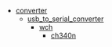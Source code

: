 * [converter](converter)
  * [usb_to_serial_converter](converter/usb_to_serial_converter)
    * [wch](converter/usb_to_serial_converter/wch)
      * [ch340n](converter/usb_to_serial_converter/wch/ch340n)
